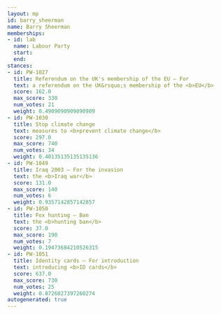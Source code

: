 ```yaml
---
layout: mp
id: barry_sheerman
name: Barry Sheerman
memberships:
- id: lab
  name: Labour Party
  start: 
  end: 
stances:
- id: PW-1027
  title: Referendum on the UK's membership of the EU — For
  text: a referendum on the UK&rsquo;s membership of the <b>EU</b>
  score: 162.0
  max_score: 330
  num_votes: 21
  weight: 0.4909090909090909
- id: PW-1030
  title: Stop climate change
  text: measures to <b>prevent climate change</b>
  score: 297.0
  max_score: 740
  num_votes: 34
  weight: 0.40135135135135136
- id: PW-1049
  title: Iraq 2003 — For the invasion
  text: the <b>Iraq war</b>
  score: 131.0
  max_score: 140
  num_votes: 6
  weight: 0.9357142857142857
- id: PW-1050
  title: Fox hunting — Ban
  text: the <b>hunting ban</b>
  score: 37.0
  max_score: 190
  num_votes: 7
  weight: 0.19473684210526315
- id: PW-1051
  title: Identity cards — For introduction
  text: introducing <b>ID cards</b>
  score: 637.0
  max_score: 730
  num_votes: 25
  weight: 0.8726027397260274
autogenerated: true
---
```

